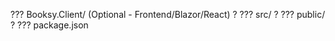 ??? Booksy.Client/ (Optional - Frontend/Blazor/React)
?   ??? src/
?   ??? public/
?   ??? package.json